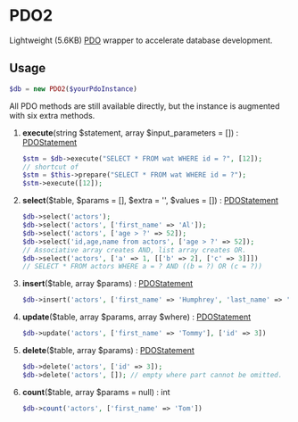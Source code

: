 
# PDO2

Lightweight (5.6KB) [PDO](http://php.net/pdo) wrapper to accelerate database development.

## Usage

```php
$db = new PDO2($yourPdoInstance)
```

All PDO methods are still available directly,
but the instance is augmented with six extra methods.

1. **execute**(string $statement, array $input_parameters = []) : [PDOStatement](http://php.net/manual/en/class.pdostatement.php)

    ```php
    $stm = $db->execute("SELECT * FROM wat WHERE id = ?", [12]);
    // shortcut of
    $stm = $this->prepare("SELECT * FROM wat WHERE id = ?");
    $stm->execute([12]);
    ```

2. **select**($table, $params = [], $extra = '', $values = []) : [PDOStatement](http://php.net/manual/en/class.pdostatement.php)

    ```php
    $db->select('actors');
    $db->select('actors', ['first_name' => 'Al']);
    $db->select('actors', ['age > ?' => 52]);
    $db->select('id,age,name from actors', ['age > ?' => 52]);
    // Associative array creates AND, list array creates OR.
    $db->select('actors', ['a' => 1, [['b' => 2], ['c' => 3]]])
    // SELECT * FROM actors WHERE a = ? AND ((b = ?) OR (c = ?))
    ```

3. **insert**($table, array $params) : [PDOStatement](http://php.net/manual/en/class.pdostatement.php)

    ```php
    $db->insert('actors', ['first_name' => 'Humphrey', 'last_name' => 'Bogart', 'age' => 57]);
    ```

4. **update**($table, array $params, array $where) : [PDOStatement](http://php.net/manual/en/class.pdostatement.php)

    ```php
    $db->update('actors', ['first_name' => 'Tommy'], ['id' => 3])
    ```

5. **delete**($table, array $params) : [PDOStatement](http://php.net/manual/en/class.pdostatement.php)

    ```php
    $db->delete('actors', ['id' => 3]);
    $db->delete('actors', []); // empty where part cannot be omitted.
    ```

6. **count**($table, array $params = null) : int

    ```php
    $db->count('actors', ['first_name' => 'Tom'])
    ```

